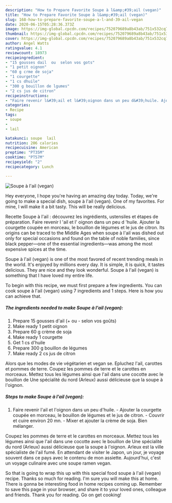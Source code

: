 ```yaml
---
description: "How to Prepare Favorite Soupe à l&amp;#39;ail (vegan)"
title: "How to Prepare Favorite Soupe à l&amp;#39;ail (vegan)"
slug: 168-how-to-prepare-favorite-soupe-a-l-and-39-ail-vegan
date: 2020-06-15T05:28:36.373Z
image: https://img-global.cpcdn.com/recipes/752079689a8b43ab/751x532cq70/soupe-a-lail-vegan-photo-principale-de-la-recette.jpg
thumbnail: https://img-global.cpcdn.com/recipes/752079689a8b43ab/751x532cq70/soupe-a-lail-vegan-photo-principale-de-la-recette.jpg
cover: https://img-global.cpcdn.com/recipes/752079689a8b43ab/751x532cq70/soupe-a-lail-vegan-photo-principale-de-la-recette.jpg
author: Angel Watts
ratingvalue: 4.1
reviewcount: 18973
recipeingredient:
- "15 gousses dail  ou  selon vos gots"
- "1 petit oignon"
- "60 g crme de soja"
- "1 courgette"
- "1 cs dhuile"
- "300 g bouillon de lgumes"
- "2 cs jus de citron"
recipeinstructions:
- "Faire revenir l&#39;ail et l&#39;oignon dans un peu d&#39;huile. Ajouter la courgette coupée en morceau, le bouillon de légumes et le jus de citron. Couvrir et cuire environ 20 mn. Mixer et ajouter la crème de soja. Bien mélanger."
categories:
- Recipe
tags:
- soupe
- 
- lail

katakunci: soupe  lail 
nutrition: 206 calories
recipecuisine: American
preptime: "PT35M"
cooktime: "PT57M"
recipeyield: "2"
recipecategory: Lunch

---
```



![Soupe à l&#39;ail (vegan)](https://img-global.cpcdn.com/recipes/752079689a8b43ab/751x532cq70/soupe-a-lail-vegan-photo-principale-de-la-recette.jpg)

Hey everyone, I hope you're having an amazing day today. Today, we're going to make a special dish, soupe à l&#39;ail (vegan). One of my favorites. For mine, I will make it a bit tasty. This will be really delicious.

Recette Soupe à l&#39;ail : découvrez les ingrédients, ustensiles et étapes de préparation. Faire revenir l &#39;ail et l&#39; oignon dans un peu d &#39;huile. Ajouter la courgette coupée en morceau, le bouillon de légumes et le jus de citron. Its origins can be traced to the Middle Ages when soupe à l&#39;ail was dished out only for special occasions and found on the table of noble families, since black pepper—one of the essential ingredients—was among the most expensive spices at the time.

Soupe à l&#39;ail (vegan) is one of the most favored of recent trending meals in the world. It's enjoyed by millions every day. It is simple, it is quick, it tastes delicious. They are nice and they look wonderful. Soupe à l&#39;ail (vegan) is something that I have loved my entire life.


To begin with this recipe, we must first prepare a few ingredients. You can cook soupe à l&#39;ail (vegan) using 7 ingredients and 1 steps. Here is how you can achieve that.

<!--inarticleads1-->

##### The ingredients needed to make Soupe à l&#39;ail (vegan):

1. Prepare 15 gousses d&#39;ail (+ ou - selon vos goûts)
1. Make ready 1 petit oignon
1. Prepare 60 g crème de soja
1. Make ready 1 courgette
1. Get 1 cs d&#39;huile
1. Prepare 300 g bouillon de légumes
1. Make ready 2 cs jus de citron


Alors que les modes de vie végétarien et vegan se. Epluchez l&#39;ail, carottes et pommes de terre. Coupez les pommes de terre et le carottes en morceaux. Mettez tous les légumes ainsi que l&#39;ail dans une cocotte avec le bouillon de Une spécialité du nord (Arleux) aussi délicieuse que la soupe à l&#39;oignon. 

<!--inarticleads2-->

##### Steps to make Soupe à l&#39;ail (vegan):

1. Faire revenir l&#39;ail et l&#39;oignon dans un peu d&#39;huile. - Ajouter la courgette coupée en morceau, le bouillon de légumes et le jus de citron. - Couvrir et cuire environ 20 mn. - Mixer et ajouter la crème de soja. Bien mélanger.


Coupez les pommes de terre et le carottes en morceaux. Mettez tous les légumes ainsi que l&#39;ail dans une cocotte avec le bouillon de Une spécialité du nord (Arleux) aussi délicieuse que la soupe à l&#39;oignon. Arleux est la ville spécialiste de l&#39;ail fumé. En attendant de visiter le Japon, un jour, je voyage souvent dans ce pays avec le contenu de mon assiette. Aujourd&#39;hui, c&#39;est un voyage culinaire avec une soupe ramen vegan. 

So that is going to wrap this up with this special food soupe à l&#39;ail (vegan) recipe. Thanks so much for reading. I'm sure you will make this at home. There is gonna be interesting food in home recipes coming up. Remember to save this page in your browser, and share it to your loved ones, colleague and friends. Thank you for reading. Go on get cooking!
